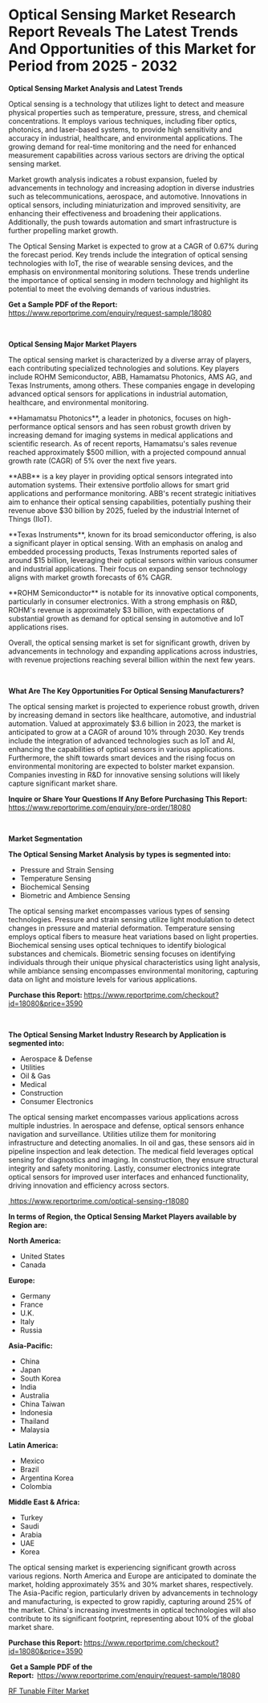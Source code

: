 <p><h1>Optical Sensing Market Research Report Reveals The Latest Trends And Opportunities of this Market for Period from 2025 - 2032</h1></p><p><strong>Optical Sensing Market Analysis and Latest Trends</strong></p>
<p><p>Optical sensing is a technology that utilizes light to detect and measure physical properties such as temperature, pressure, stress, and chemical concentrations. It employs various techniques, including fiber optics, photonics, and laser-based systems, to provide high sensitivity and accuracy in industrial, healthcare, and environmental applications. The growing demand for real-time monitoring and the need for enhanced measurement capabilities across various sectors are driving the optical sensing market.</p><p>Market growth analysis indicates a robust expansion, fueled by advancements in technology and increasing adoption in diverse industries such as telecommunications, aerospace, and automotive. Innovations in optical sensors, including miniaturization and improved sensitivity, are enhancing their effectiveness and broadening their applications. Additionally, the push towards automation and smart infrastructure is further propelling market growth.</p><p>The Optical Sensing Market is expected to grow at a CAGR of 0.67% during the forecast period. Key trends include the integration of optical sensing technologies with IoT, the rise of wearable sensing devices, and the emphasis on environmental monitoring solutions. These trends underline the importance of optical sensing in modern technology and highlight its potential to meet the evolving demands of various industries.</p></p>
<p><strong>Get a Sample PDF of the Report:&nbsp;</strong> <a href="https://www.reportprime.com/enquiry/request-sample/18080?utm_campaign=3347&utm_medium=2&utm_source=Github&utm_content=ia&utm_term=18032025&utm_id=optical-sensing">https://www.reportprime.com/enquiry/request-sample/18080</a></p>
<p>&nbsp;</p>
<p><strong>Optical Sensing Major Market Players</strong></p>
<p><p>The optical sensing market is characterized by a diverse array of players, each contributing specialized technologies and solutions. Key players include ROHM Semiconductor, ABB, Hamamatsu Photonics, AMS AG, and Texas Instruments, among others. These companies engage in developing advanced optical sensors for applications in industrial automation, healthcare, and environmental monitoring.</p><p>**Hamamatsu Photonics**, a leader in photonics, focuses on high-performance optical sensors and has seen robust growth driven by increasing demand for imaging systems in medical applications and scientific research. As of recent reports, Hamamatsu's sales revenue reached approximately $500 million, with a projected compound annual growth rate (CAGR) of 5% over the next five years.</p><p>**ABB** is a key player in providing optical sensors integrated into automation systems. Their extensive portfolio allows for smart grid applications and performance monitoring. ABB's recent strategic initiatives aim to enhance their optical sensing capabilities, potentially pushing their revenue above $30 billion by 2025, fueled by the industrial Internet of Things (IIoT).</p><p>**Texas Instruments**, known for its broad semiconductor offering, is also a significant player in optical sensing. With an emphasis on analog and embedded processing products, Texas Instruments reported sales of around $15 billion, leveraging their optical sensors within various consumer and industrial applications. Their focus on expanding sensor technology aligns with market growth forecasts of 6% CAGR.</p><p>**ROHM Semiconductor** is notable for its innovative optical components, particularly in consumer electronics. With a strong emphasis on R&D, ROHM's revenue is approximately $3 billion, with expectations of substantial growth as demand for optical sensing in automotive and IoT applications rises.</p><p>Overall, the optical sensing market is set for significant growth, driven by advancements in technology and expanding applications across industries, with revenue projections reaching several billion within the next few years.</p></p>
<p>&nbsp;</p>
<p><strong>What Are The Key Opportunities For Optical Sensing Manufacturers?</strong></p>
<p><p>The optical sensing market is projected to experience robust growth, driven by increasing demand in sectors like healthcare, automotive, and industrial automation. Valued at approximately $3.6 billion in 2023, the market is anticipated to grow at a CAGR of around 10% through 2030. Key trends include the integration of advanced technologies such as IoT and AI, enhancing the capabilities of optical sensors in various applications. Furthermore, the shift towards smart devices and the rising focus on environmental monitoring are expected to bolster market expansion. Companies investing in R&D for innovative sensing solutions will likely capture significant market share.</p></p>
<p><strong>Inquire or Share Your Questions If Any Before Purchasing This Report:</strong> <a href="https://www.reportprime.com/enquiry/pre-order/18080?utm_campaign=3347&utm_medium=2&utm_source=Github&utm_content=ia&utm_term=18032025&utm_id=optical-sensing">https://www.reportprime.com/enquiry/pre-order/18080</a></p>
<p>&nbsp;</p>
<p><strong>Market Segmentation</strong></p>
<p><strong>The Optical Sensing Market Analysis by types is segmented into:</strong></p>
<p><ul><li>Pressure and Strain Sensing</li><li>Temperature Sensing</li><li>Biochemical Sensing</li><li>Biometric and Ambience Sensing</li></ul></p>
<p><p>The optical sensing market encompasses various types of sensing technologies. Pressure and strain sensing utilize light modulation to detect changes in pressure and material deformation. Temperature sensing employs optical fibers to measure heat variations based on light properties. Biochemical sensing uses optical techniques to identify biological substances and chemicals. Biometric sensing focuses on identifying individuals through their unique physical characteristics using light analysis, while ambiance sensing encompasses environmental monitoring, capturing data on light and moisture levels for various applications.</p></p>
<p><strong>Purchase this Report:&nbsp;</strong><a href="https://www.reportprime.com/checkout?id=18080&price=3590&utm_campaign=3347&utm_medium=2&utm_source=Github&utm_content=ia&utm_term=18032025&utm_id=optical-sensing">https://www.reportprime.com/checkout?id=18080&price=3590</a></p>
<p>&nbsp;</p>
<p><strong>The Optical Sensing Market Industry Research by Application is segmented into:</strong></p>
<p><ul><li>Aerospace & Defense</li><li>Utilities</li><li>Oil & Gas</li><li>Medical</li><li>Construction</li><li>Consumer Electronics</li></ul></p>
<p><p>The optical sensing market encompasses various applications across multiple industries. In aerospace and defense, optical sensors enhance navigation and surveillance. Utilities utilize them for monitoring infrastructure and detecting anomalies. In oil and gas, these sensors aid in pipeline inspection and leak detection. The medical field leverages optical sensing for diagnostics and imaging. In construction, they ensure structural integrity and safety monitoring. Lastly, consumer electronics integrate optical sensors for improved user interfaces and enhanced functionality, driving innovation and efficiency across sectors.</p></p>
<p><a href="https://www.reportprime.com/optical-sensing-r18080?utm_campaign=3347&utm_medium=2&utm_source=Github&utm_content=ia&utm_term=18032025&utm_id=optical-sensing">&nbsp;https://www.reportprime.com/optical-sensing-r18080</a></p>
<p><strong>In terms of Region, the Optical Sensing Market Players available by Region are:</strong></p>
<p>
    <p> <strong> North America: </strong>
        <ul>
            <li>United States</li>
            <li>Canada</li>
        </ul>
        </p> 
    <p> <strong> Europe: </strong>
        <ul>
            <li>Germany</li>
            <li>France</li>
            <li>U.K.</li>
            <li>Italy</li>
            <li>Russia</li>
        </ul>
        </p> 
    <p> <strong> Asia-Pacific: </strong>
        <ul>
            <li>China</li>
            <li>Japan</li>
            <li>South Korea</li>
            <li>India</li>
            <li>Australia</li>
            <li>China Taiwan</li>
            <li>Indonesia</li>
            <li>Thailand</li>
            <li>Malaysia</li>
        </ul>
        </p> 
    <p> <strong> Latin America: </strong>
        <ul>
            <li>Mexico</li>
            <li>Brazil</li>
            <li>Argentina Korea</li>
            <li>Colombia</li>
        </ul>
        </p> 
    <p> <strong> Middle East & Africa: </strong>
        <ul>
            <li>Turkey</li>
            <li>Saudi</li>
            <li>Arabia</li>
            <li>UAE</li>
            <li>Korea</li>
        </ul>
    </p>
    </p>
<p><p>The optical sensing market is experiencing significant growth across various regions. North America and Europe are anticipated to dominate the market, holding approximately 35% and 30% market shares, respectively. The Asia-Pacific region, particularly driven by advancements in technology and manufacturing, is expected to grow rapidly, capturing around 25% of the market. China's increasing investments in optical technologies will also contribute to its significant footprint, representing about 10% of the global market share.</p></p>
<p><strong>Purchase this Report: </strong><a href="https://www.reportprime.com/checkout?id=18080&price=3590&utm_campaign=3347&utm_medium=2&utm_source=Github&utm_content=ia&utm_term=18032025&utm_id=optical-sensing">https://www.reportprime.com/checkout?id=18080&price=3590</a></p>
<p>&nbsp;<strong>Get a Sample PDF of the Report:&nbsp;&nbsp;</strong><a href="https://www.reportprime.com/enquiry/request-sample/18080?utm_campaign=3347&utm_medium=2&utm_source=Github&utm_content=ia&utm_term=18032025&utm_id=optical-sensing">https://www.reportprime.com/enquiry/request-sample/18080</a></p>
<p><strong></strong></p>
<p><p><a href="https://github.com/rrosasdaunas/Market-Research-Report-List-1/blob/main/rf-tunable-filter-market.md?utm_campaign=3347&utm_medium=2&utm_source=Github&utm_content=ia&utm_term=18032025&utm_id=optical-sensing">RF Tunable Filter Market</a></p></p>
